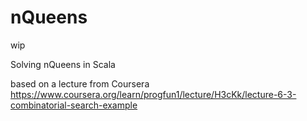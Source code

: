 # nQueens

wip

Solving nQueens in Scala

based on a lecture from Coursera
https://www.coursera.org/learn/progfun1/lecture/H3cKk/lecture-6-3-combinatorial-search-example
